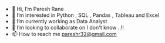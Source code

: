 - 👋 Hi, I’m Paresh Rane
- 👀 I’m interested in Python , SQL , Pandas , Tableau and Excel
- 🌱 I’m currently working as Data Analyst
- 💞️ I’m looking to collaborate on I don't know ..!!
- 📫 How to reach me pareshr32@gmail.com

<!---
pareshrane1998/pareshrane1998 is a ✨ special ✨ repository because its `README.md` (this file) appears on your GitHub profile.
You can click the Preview link to take a look at your changes.
--->
